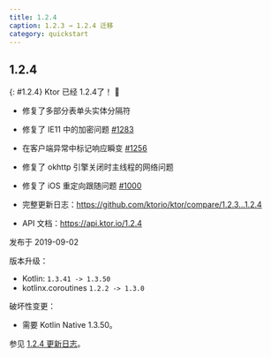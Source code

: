 ```yaml
---
title: 1.2.4
caption: 1.2.3 → 1.2.4 迁移
category: quickstart
---
```


## 1.2.4
{: #1.2.4}
Ktor 已经 1.2.4了！ 🎉

* 修复了多部分表单头实体分隔符
* 修复了 IE11 中的加密问题 [#1283](https://github.com/ktorio/ktor/issues/1283)
* 在客户端异常中标记响应瞬变 [#1256](https://github.com/ktorio/ktor/issues/1256)
* 修复了 okhttp 引擎关闭时主线程的网络问题
* 修复了 iOS 重定向跟随问题 [#1000](https://github.com/ktorio/ktor/issues/1000)

* 完整更新日志：<https://github.com/ktorio/ktor/compare/1.2.3...1.2.4>
* API 文档：<https://api.ktor.io/1.2.4>

发布于 2019-09-02

版本升级：
* Kotlin: `1.3.41 -> 1.3.50`
* kotlinx.coroutines `1.2.2 -> 1.3.0`

破坏性变更：
* 需要 Kotlin Native 1.3.50。

参见 [1.2.4 更新日志](https://github.com/ktorio/ktor/blob/1.2.4/CHANGELOG.md)。

